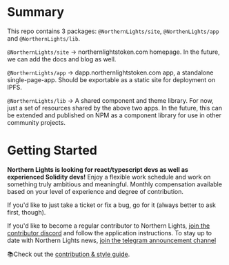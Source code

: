 # Summary

This repo contains 3 packages: `@NorthernLights/site`, `@NorthenLights/app` and `@NorthernLights/lib`.

`@NorthernLights/site` -> northernlightstoken.com homepage. In the future, we can add the docs and blog as well.

`@NorthernLights/app` -> dapp.northernlightstoken.com app, a standalone single-page-app. Should be exportable as a static site for deployment on IPFS.

`@NorthernLights/lib` -> A shared component and theme library. For now, just a set of resources shared by the above two apps. In the future, this can be extended and published on NPM as a component library for use in other community projects.

# Getting Started

**Northern Lights is looking for react/typescript devs as well as experienced Solidity devs!** Enjoy a flexible work schedule and work on something truly ambitious and meaningful. Monthly compensation available based on your level of experience and degree of contribution.

If you'd like to just take a ticket or fix a bug, go for it (always better to ask first, though).

If you'd like to become a regular contributor to Northern Lights, [join the contributor discord](https://discord.gg/wuzAzUdcqW) and follow the application instructions.
To stay up to date with Northern Lights news, [join the telegram announcement channel](https://t.me/NorthernLightsToken)

📚Check out the [contribution & style guide]().
